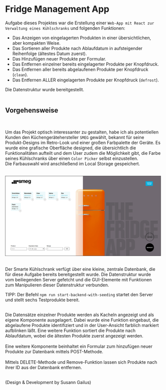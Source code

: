 # Fridge Management App

Aufgabe dieses Projektes war die Erstellung einer `Web-App mit React zur Verwaltung eines Kühlschranks` und folgenden Funktionen:

- Das Anzeigen von eingelagerten Produkten in einer übersichtlichen, aber kompakten Weise.
- Das Sortieren aller Produkte nach Ablaufdatum in aufsteigender Reihenfolge (ältestes Datum zuerst).
- Das Hinzufügen neuer Produkte per Formular.
- Das Entfernen einzelner bereits eingelagerter Produkte per Knopfdruck.
- Das Entfernen aller bereits abgelaufenen Produkte per Knopfdruck (`clean`).
- Das Entfernen ALLER eingelagerten Produkte per Knopfdruck (`defrost`).

Die Datenstruktur wurde bereitgestellt.
<br>
<br>

## Vorgehensweise

<br>

Um das Projekt optisch interessanter zu gestalten, habe ich als potentiellen Kunden den Küchengerätehersteller `SMEG` gewählt, bekannt für seine Produkt-Designs im Retro-Look und einer großen Farbpalette der Geräte. 
Es wurde eine grafische Oberfläche designed, die übersichtlich die Funktionalitäten aufteilt und dem User zudem die Möglichkeit gibt, die Farbe seines Kühlschranks über einen `Color Picker` selbst einzustellen.<br>
Die Farbauswahl wird anschließend im Local Storage gespeichert.
<br>
<br>

![Fridge Management App Screenshot](readme_assets/fridge_management.jpg)
<br>
<br>

Der Smarte Kühlschrank verfügt über eine kleine, zentrale Datenbank, die für diese Aufgabe bereits bereitgestellt wurde. Die Datenstruktur wurde vom beiliegenden Server gefetcht und die GUI-Elemente mit Funktionen zum Manipulieren dieser Datenstruktur verbunden.

TIPP: Der Befehl `npm run start-backend-with-seeding` startet den Server und stellt sechs Testprodukte bereit.

<br>
Die Datensätze einzelner Produkte werden als Kacheln angezeigt und als eigene Komponente ausgelagert. Dabei wurde eine Funktion eingebaut, die abgelaufene Produkte identifiziert und in der User-Ansicht farblich markiert aufblinken läßt. Eine weitere Funktion sortiert die Produkte nach Ablaufdatum, wobei die ältesten Produkte zuerst angezeigt werden.<br>
<br>
Eine weitere Komponente beinhaltet ein Formular zum hinzufügen neuer Produkte zur Datenbank mittels POST-Methode.<br>
<br>
Mittels DELETE-Methode und Remove-Funktion lassen sich Produkte nach ihrer ID aus der Datenbank entfernen.<br>
<br>

(Design & Development by Susann Gailus)
